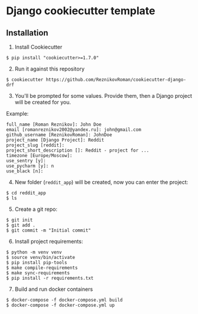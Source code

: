 # Django cookiecutter template

## Installation
1. Install Cookiecutter
```shell
$ pip install "cookiecutter>=1.7.0"
```

2. Run it against this repository
```shell
$ cookiecutter https://github.com/ReznikovRoman/cookiecutter-django-drf
```

3. You'll be prompted for some values. Provide them, then a Django project will be created for you.

Example:
```shell
full_name [Roman Reznikov]: John Doe
email [romanreznikov2002@yandex.ru]: john@gmail.com
github_username [ReznikovRoman]: JohnDoe
project_name [Django Project]: Reddit
project_slug [reddit]: 
project_short_description []: Reddit - project for ...
timezone [Europe/Moscow]: 
use_sentry [y]: 
use_pycharm [y]: n
use_black [n]:
```

4. New folder (`reddit_app`) will be created, now you can enter the project:
```shell
$ cd reddit_app
$ ls
```

5. Create a git repo:
```shell
$ git init
$ git add .
$ git commit -m "Initial commit"
```

6. Install project requirements:
```shell
$ python -m venv venv
$ source venv/bin/activate
$ pip install pip-tools
$ make compile-requirements
$ make sync-requirements
$ pip install -r requirements.txt
```

7. Build and run docker containers
```shell
$ docker-compose -f docker-compose.yml build
$ docker-compose -f docker-compose.yml up
```
